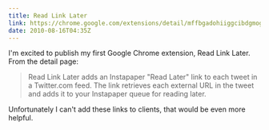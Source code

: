 ```yaml
---
title: Read Link Later
link: https://chrome.google.com/extensions/detail/mffbgadohiiggcibdgmogfdlmackfbhm
date: 2010-08-16T04:35Z
---
```

I'm excited to publish my first Google Chrome extension, Read Link Later. From the detail page:

> Read Link Later adds an Instapaper "Read Later" link to each tweet in a Twitter.com feed. The link retrieves each external URL in the tweet and adds it to your Instapaper queue for reading later.

Unfortunately I can't add these links to clients, that would be even more helpful.
